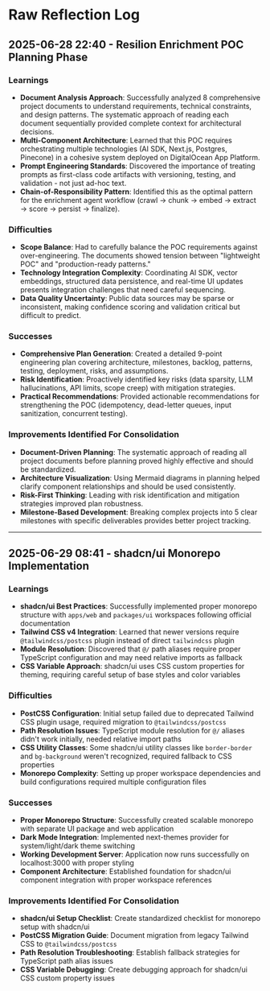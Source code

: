 # Raw Reflection Log

## 2025-06-28 22:40 - Resilion Enrichment POC Planning Phase

### Learnings
- **Document Analysis Approach**: Successfully analyzed 8 comprehensive project documents to understand requirements, technical constraints, and design patterns. The systematic approach of reading each document sequentially provided complete context for architectural decisions.
- **Multi-Component Architecture**: Learned that this POC requires orchestrating multiple technologies (AI SDK, Next.js, Postgres, Pinecone) in a cohesive system deployed on DigitalOcean App Platform.
- **Prompt Engineering Standards**: Discovered the importance of treating prompts as first-class code artifacts with versioning, testing, and validation - not just ad-hoc text.
- **Chain-of-Responsibility Pattern**: Identified this as the optimal pattern for the enrichment agent workflow (crawl → chunk → embed → extract → score → persist → finalize).

### Difficulties
- **Scope Balance**: Had to carefully balance the POC requirements against over-engineering. The documents showed tension between "lightweight POC" and "production-ready patterns."
- **Technology Integration Complexity**: Coordinating AI SDK, vector embeddings, structured data persistence, and real-time UI updates presents integration challenges that need careful sequencing.
- **Data Quality Uncertainty**: Public data sources may be sparse or inconsistent, making confidence scoring and validation critical but difficult to predict.

### Successes
- **Comprehensive Plan Generation**: Created a detailed 9-point engineering plan covering architecture, milestones, backlog, patterns, testing, deployment, risks, and assumptions.
- **Risk Identification**: Proactively identified key risks (data sparsity, LLM hallucinations, API limits, scope creep) with mitigation strategies.
- **Practical Recommendations**: Provided actionable recommendations for strengthening the POC (idempotency, dead-letter queues, input sanitization, concurrent testing).

### Improvements Identified For Consolidation
- **Document-Driven Planning**: The systematic approach of reading all project documents before planning proved highly effective and should be standardized.
- **Architecture Visualization**: Using Mermaid diagrams in planning helped clarify component relationships and should be used consistently.
- **Risk-First Thinking**: Leading with risk identification and mitigation strategies improved plan robustness.
- **Milestone-Based Development**: Breaking complex projects into 5 clear milestones with specific deliverables provides better project tracking.

---

## 2025-06-29 08:41 - shadcn/ui Monorepo Implementation

### Learnings
- **shadcn/ui Best Practices**: Successfully implemented proper monorepo structure with `apps/web` and `packages/ui` workspaces following official documentation
- **Tailwind CSS v4 Integration**: Learned that newer versions require `@tailwindcss/postcss` plugin instead of direct `tailwindcss` plugin
- **Module Resolution**: Discovered that `@/` path aliases require proper TypeScript configuration and may need relative imports as fallback
- **CSS Variable Approach**: shadcn/ui uses CSS custom properties for theming, requiring careful setup of base styles and color variables

### Difficulties
- **PostCSS Configuration**: Initial setup failed due to deprecated Tailwind CSS plugin usage, required migration to `@tailwindcss/postcss`
- **Path Resolution Issues**: TypeScript module resolution for `@/` aliases didn't work initially, needed relative import paths
- **CSS Utility Classes**: Some shadcn/ui utility classes like `border-border` and `bg-background` weren't recognized, required fallback to CSS properties
- **Monorepo Complexity**: Setting up proper workspace dependencies and build configurations required multiple configuration files

### Successes
- **Proper Monorepo Structure**: Successfully created scalable monorepo with separate UI package and web application
- **Dark Mode Integration**: Implemented next-themes provider for system/light/dark theme switching
- **Working Development Server**: Application now runs successfully on localhost:3000 with proper styling
- **Component Architecture**: Established foundation for shadcn/ui component integration with proper workspace references

### Improvements Identified For Consolidation
- **shadcn/ui Setup Checklist**: Create standardized checklist for monorepo setup with shadcn/ui
- **PostCSS Migration Guide**: Document migration from legacy Tailwind CSS to `@tailwindcss/postcss`
- **Path Resolution Troubleshooting**: Establish fallback strategies for TypeScript path alias issues
- **CSS Variable Debugging**: Create debugging approach for shadcn/ui CSS custom property issues
